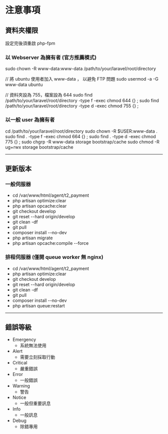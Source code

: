 # 注意事項

## 資料夾權限

設定完後須重啟 php-fpm

### 以 Webserver 為擁有者 (官方推薦模式)

sudo chown -R www-data:www-data /path/to/your/laravel/root/directory

// 將 ubuntu 使用者加入 www-data ， 以避免 FTP 問題
sudo usermod -a -G www-data ubuntu

// 資料夾設為 755，檔案設為 644
sudo find /path/to/your/laravel/root/directory -type f -exec chmod 644 {} \;
sudo find /path/to/your/laravel/root/directory -type d -exec chmod 755 {} \;

### 以一般 user 為擁有者

cd /path/to/your/laravel/root/directory
sudo chown -R $USER:www-data .
sudo find . -type f -exec chmod 664 {} \;
sudo find . -type d -exec chmod 775 {} \;
sudo chgrp -R www-data storage bootstrap/cache
sudo chmod -R ug+rwx storage bootstrap/cache

---

## 更新版本

### 一般伺服器

* cd /var/www/html/agent/t2_payment
* php artisan optimize:clear
* php artisan opcache:clear
* git checkout develop
* git reset --hard origin/develop
* git clean -df
* git pull
* composer install --no-dev
* php artisan migrate
* php artisan opcache:compile --force

### 排程伺服器 (僅開 queue worker 無 nginx)

* cd /var/www/html/agent/t2_payment
* php artisan optimize:clear
* git checkout develop
* git reset --hard origin/develop
* git clean -df
* git pull
* composer install --no-dev
* php artisan queue:restart

---

## 錯誤等級

* Emergency
  * 系統無法使用
* Alert
  * 需要立刻採取行動
* Critical
  * 嚴重錯誤
* Error
  * 一般錯誤
* Warning
  * 警告
* Notice
  * 一般但重要訊息
* Info
  * 一般訊息
* Debug
  * 除錯專用
